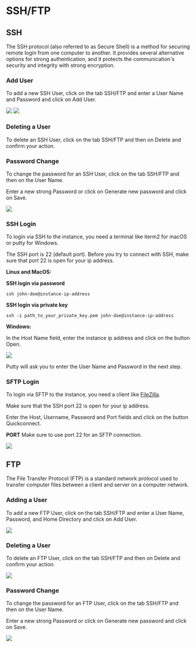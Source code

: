 # SSH/FTP

## SSH

The SSH protocol (also referred to as Secure Shell) is a method for securing remote login from one computer to another.
It provides several alternative options for strong authentication, and it protects the communication's security and integrity with strong encryption.

### Add User

To add a new SSH User, click on the tab SSH/FTP and enter a User Name and Password and click on Add User.

![](https://media.discordapp.net/attachments/1052025865803939880/1053117886518009936/image.png)
![](https://media.discordapp.net/attachments/1052025865803939880/1053118265997656074/image.png)

### Deleting a User

To delete an SSH User, click on the tab SSH/FTP and then on Delete and confirm your action.

### Password Change

To change the password for an SSH User, click on the tab SSH/FTP and then on the User Name.

Enter a new strong Password or click on Generate new password and click on Save.

![](https://media.discordapp.net/attachments/1052025865803939880/1053118764255825950/image.png)

### SSH Login

To login via SSH to the instance, you need a terminal like iterm2 for macOS or putty for Windows.

The SSH port is 22 (default port). Before you try to connect with SSH, make sure that port 22 is open for your ip address.

**Linux and MacOS:**

**SSH login via password**

```ssh john-doe@instance-ip-address```

**SSH login via private key**

```ssh -i path_to_your_private_key.pem john-doe@instance-ip-address```

**Windows:**

In the Host Name field, enter the instance ip address and click on the button Open.

![](https://www.cloudpanel.io/docs/v2/img/frontend-area/ssh-ftp/putty-ssh.png)

Putty will ask you to enter the User Name and Password in the next step.

### SFTP Login

To login via SFTP to the instance, you need a client like [FileZilla](https://filezilla-project.org/).

Make sure that the SSH port 22 is open for your ip address.

Enter the Host, Username, Password and Port fields and click on the button Quickconnect.

**PORT**
Make sure to use port 22 for an SFTP connection.

![](https://www.cloudpanel.io/docs/v2/img/frontend-area/ssh-ftp/sftp-login-filezilla.png)

## FTP

The File Transfer Protocol (FTP) is a standard network protocol used to transfer computer files between a client and server on a computer network.

### Adding a User

To add a new FTP User, click on the tab SSH/FTP and enter a User Name, Password, and Home Directory and click on Add User.

![](https://media.discordapp.net/attachments/1052025865803939880/1053119754744909844/image.png)

### Deleting a User

To delete an FTP User, click on the tab SSH/FTP and then on Delete and confirm your action.

![](https://media.discordapp.net/attachments/1052025865803939880/1053119937251651664/image.png)

### Password Change

To change the password for an FTP User, click on the tab SSH/FTP and then on the User Name.

Enter a new strong Password or click on Generate new password and click on Save.

![](https://media.discordapp.net/attachments/1052025865803939880/1053120067434467338/image.png)